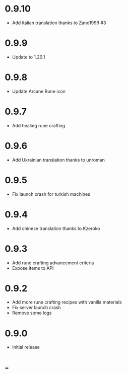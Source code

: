 # 0.9.10

- Add italian translation thanks to Zano1999 #3

# 0.9.9

- Update to 1.20.1

# 0.9.8

- Update Arcane Rune icon

# 0.9.7

- Add healing rune crafting

# 0.9.6

- Add Ukrainian translation thanks to unroman

# 0.9.5
- Fix launch crash for turkish machines

# 0.9.4
- Add chinese translation thanks to Kzeroko

# 0.9.3
- Add rune crafting advancement criteria
- Expose items to API

# 0.9.2
- Add more rune crafting recipes with vanilla materials
- Fix server launch crash
- Remove some logs

# 0.9.0
- Initial release

# -
